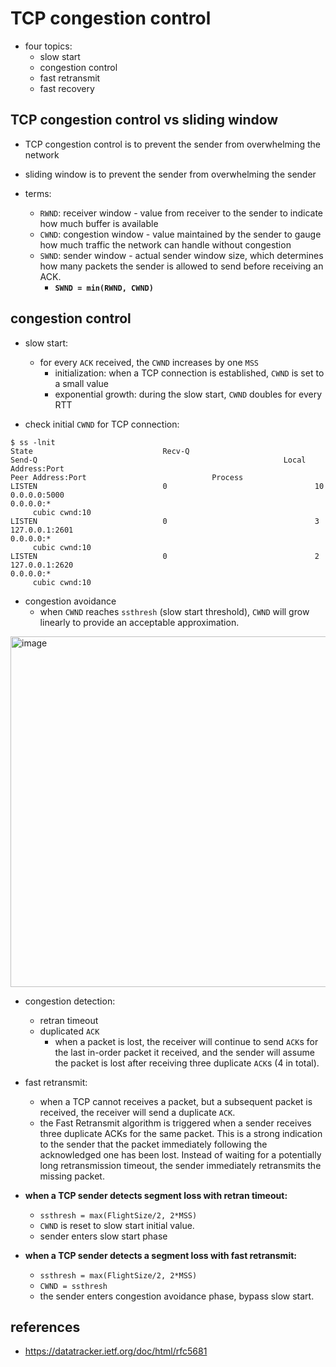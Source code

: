 # TCP congestion control
* four topics:
    * slow start
    * congestion control
    * fast retransmit
    * fast recovery

## TCP congestion control vs sliding window
* TCP congestion control is to prevent the sender from overwhelming the network
* sliding window is to prevent the sender from overwhelming the sender

* terms:
    * `RWND`: receiver window - value from receiver to the sender to indicate how much buffer is available
    * `CWND`: congestion window - value maintained by the sender to gauge how much traffic the network can handle without congestion
    * `SWND`: sender window - actual sender window size, which determines how many packets the sender is allowed to send before receiving an ACK.
        * **`SWND = min(RWND, CWND)`**


## congestion control
* slow start:
    * for every `ACK` received, the `CWND` increases by one `MSS`
        * initialization: when a TCP connection is established, `CWND` is set to a small value
        * exponential growth: during the slow start, `CWND` doubles for every RTT

* check initial `CWND` for TCP connection:

```
$ ss -lnit
State                             Recv-Q                            Send-Q                                                       Local Address:Port                                                        Peer Address:Port                            Process
LISTEN                            0                                 10                                                                 0.0.0.0:5000                                                             0.0.0.0:*
	 cubic cwnd:10
LISTEN                            0                                 3                                                                127.0.0.1:2601                                                             0.0.0.0:*
	 cubic cwnd:10
LISTEN                            0                                 2                                                                127.0.0.1:2620                                                             0.0.0.0:*
	 cubic cwnd:10
```

* congestion avoidance
	* when `CWND` reaches `ssthresh` (slow start threshold), `CWND` will grow linearly to provide an acceptable approximation.

<img width="976" height="561" alt="image" src="https://github.com/user-attachments/assets/fde0bb4a-5659-4c4c-81d8-20b0e70d4507" />

* congestion detection:
	* retran timeout
 	* duplicated `ACK`
		* when a packet is lost, the receiver will continue to send `ACK`s for the last in-order packet it received, and the sender will assume the packet is lost after receiving three duplicate `ACK`s (4 in total).

* fast retransmit:
	* when a TCP cannot receives a packet, but a subsequent packet is received, the receiver will send a duplicate `ACK`.
	* the Fast Retransmit algorithm is triggered when a sender receives three duplicate ACKs for the same packet. This is a strong indication to the sender that the packet immediately following the acknowledged one has been lost. Instead of waiting for a potentially long retransmission timeout, the sender immediately retransmits the missing packet.

* **when a TCP sender detects segment loss with retran timeout:**
	* `ssthresh = max(FlightSize/2, 2*MSS)`
	* `CWND` is reset to slow start initial value.
 	* sender enters slow start phase
* **when a TCP sender detects a segment loss with fast retransmit:**
	* `ssthresh = max(FlightSize/2, 2*MSS)`
 	* `CWND = ssthresh`
	* the sender enters congestion avoidance phase, bypass slow start.

## references
* https://datatracker.ietf.org/doc/html/rfc5681
